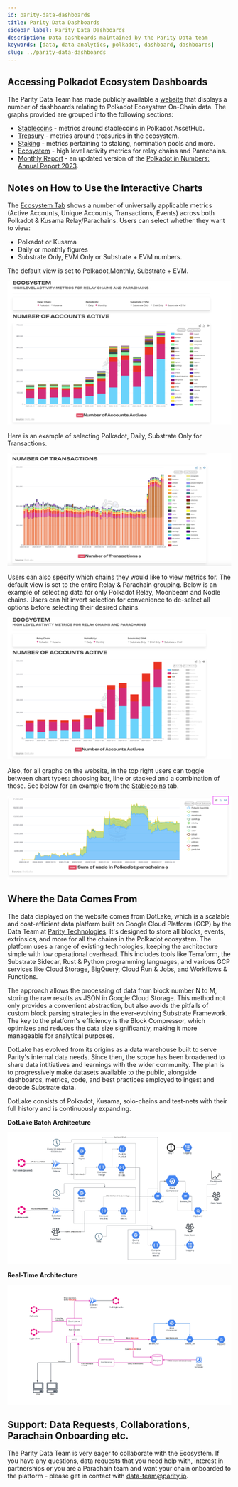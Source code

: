 ```yaml
---
id: parity-data-dashboards
title: Parity Data Dashboards
sidebar_label: Parity Data Dashboards
description: Data dashboards maintained by the Parity Data team
keywords: [data, data-analytics, polkadot, dashboard, dashboards]
slug: ../parity-data-dashboards
---
```


## Accessing Polkadot Ecosystem Dashboards

The Parity Data Team has made publicly available a [website](https://dashboards.data.paritytech.io/)
that displays a number of dashboards relating to Polkadot Ecosystem On-Chain data. The graphs
provided are grouped into the following sections:

- [Stablecoins](https://dashboards.data.paritytech.io/stablecoins.html) - metrics around stablecoins
  in Polkadot AssetHub.
- [Treasury](https://dashboards.data.paritytech.io/treasuries.html) - metrics around treasuries in
  the ecosystem.
- [Staking](https://dashboards.data.paritytech.io/staking.html) - metrics pertaining to staking,
  nomination pools and more.
- [Ecosystem](https://dashboards.data.paritytech.io/parachains.html) - high level activity metrics
  for relay chains and Parachains.
- [Monthly Report](https://dashboards.data.paritytech.io/eoyr.html) - an updated version of the
  [Polkadot in Numbers: Annual Report 2023](https://dashboards.data.paritytech.io/reports/2023/index.html).

## Notes on How to Use the Interactive Charts

The [Ecosystem Tab](https://dashboards.data.paritytech.io/parachains.html) shows a number of
universally applicable metrics (Active Accounts, Unique Accounts, Transactions, Events) across both
Polkadot & Kusama Relay/Parachains. Users can select whether they want to view:

- Polkadot or Kusama
- Daily or monthly figures
- Substrate Only, EVM Only or Substrate + EVM numbers.

The default view is set to Polkadot,Monthly, Substrate + EVM.

![Default Selection](../../assets/parity-data-dashboards/ecosystem-chart-default-selection.png)

Here is an example of selecting Polkadot, Daily, Substrate Only for Transactions.

![Daily Substrate Transactions Selection](../../assets/parity-data-dashboards/ecosystem-polkadot-daily-substrate-transactions-selection.png)

Users can also specify which chains they would like to view metrics for. The default view is set to
the entire Relay & Parachain grouping. Below is an example of selecting data for only Polkadot
Relay, Moonbeam and Nodle chains. Users can hit invert selection for convenience to de-select all
options before selecting their desired chains.

![Chain Selection](../../assets/parity-data-dashboards/ecosystem-chain-selection-example.png)

Also, for all graphs on the website, in the top right users can toggle between chart types: choosing
bar, line or stacked and a combination of those. See below for an example from the
[Stablecoins](https://dashboards.data.paritytech.io/stablecoins.html) tab.

![Stablecoin USDC Example](../../assets/parity-data-dashboards/stablecoins-usdc-toggle-chart-type-example.png)

## Where the Data Comes From

The data displayed on the website comes from DotLake, which is a scalable and cost-efficient data
platform built on Google Cloud Platform (GCP) by the Data Team at
[Parity Technologies](https://www.parity.io/). It's designed to store all blocks, events,
extrinsics, and more for all the chains in the Polkadot ecosystem. The platform uses a range of
existing technologies, keeping the architecture simple with low operational overhead. This includes
tools like Terraform, the Substrate Sidecar, Rust & Python programming languages, and various GCP
services like Cloud Storage, BigQuery, Cloud Run & Jobs, and Workflows & Functions.

The approach allows the processing of data from block number N to M, storing the raw results as JSON
in Google Cloud Storage. This method not only provides a convenient abstraction, but also avoids the
pitfalls of custom block parsing strategies in the ever-evolving Substrate Framework. The key to the
platform's efficiency is the Block Compressor, which optimizes and reduces the data size
significantly, making it more manageable for analytical purposes.

DotLake has evolved from its origins as a data warehouse built to serve Parity's internal data
needs. Since then, the scope has been broadened to share data intitiatives and learnings with the
wider community. The plan is to progressively make datasets available to the public, alongside
dashboards, metrics, code, and best practices employed to ingest and decode Substrate data.

DotLake consists of Polkadot, Kusama, solo-chains and test-nets with their full
history and is continuously expanding.

**DotLake Batch Architecture**

![DotLake Batch Architecture](../../assets/parity-data-dashboards/dotlake-batch.png)

**Real-Time Architecture**

![Real-Time Architecture](../../assets/parity-data-dashboards/dotlake-rt.png)

## Support: Data Requests, Collaborations, Parachain Onboarding etc.

The Parity Data Team is very eager to collaborate with the Ecosystem. If you have any questions,
data requests that you need help with, interest in partnerships or you are a Parachain team and want
your chain onboarded to the platform - please get in contact with data-team@parity.io.
